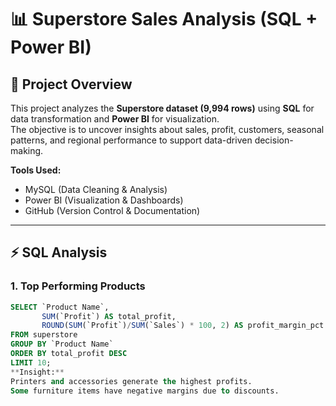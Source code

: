 # 📊 Superstore Sales Analysis (SQL + Power BI)

## 📌 Project Overview
This project analyzes the **Superstore dataset (9,994 rows)** using **SQL** for data transformation and **Power BI** for visualization.  
The objective is to uncover insights about sales, profit, customers, seasonal patterns, and regional performance to support data-driven decision-making.  

**Tools Used:**  
- MySQL (Data Cleaning & Analysis)  
- Power BI (Visualization & Dashboards)  
- GitHub (Version Control & Documentation)  

---

## ⚡ SQL Analysis

### 1. Top Performing Products
```sql
SELECT `Product Name`, 
       SUM(`Profit`) AS total_profit,
       ROUND(SUM(`Profit`)/SUM(`Sales`) * 100, 2) AS profit_margin_pct
FROM superstore
GROUP BY `Product Name`
ORDER BY total_profit DESC
LIMIT 10;
**Insight:**
Printers and accessories generate the highest profits.
Some furniture items have negative margins due to discounts.

